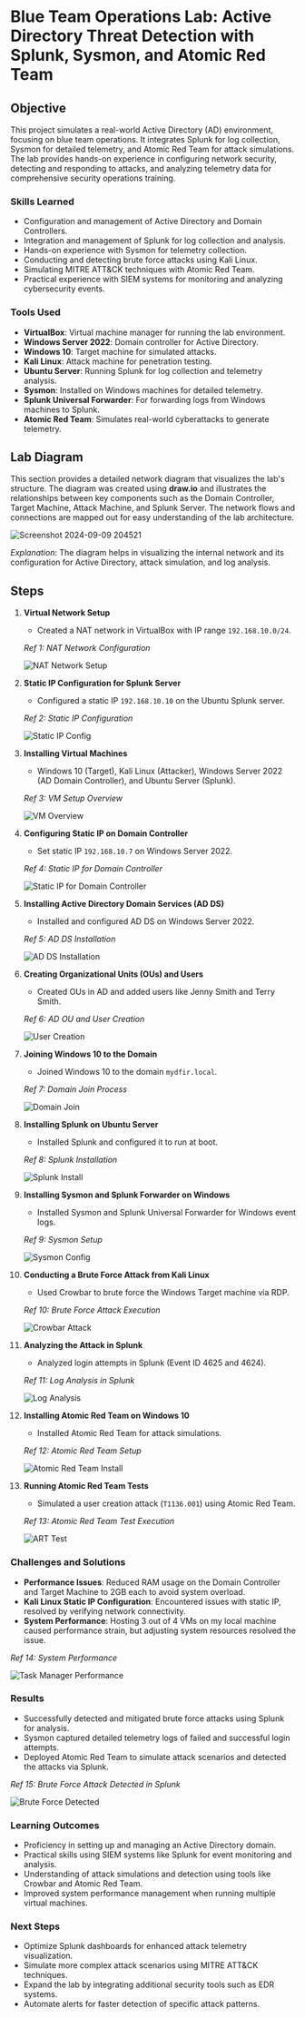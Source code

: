 # Blue Team Operations Lab: Active Directory Threat Detection with Splunk, Sysmon, and Atomic Red Team

## Objective
This project simulates a real-world Active Directory (AD) environment, focusing on blue team operations. It integrates Splunk for log collection, Sysmon for detailed telemetry, and Atomic Red Team for attack simulations. The lab provides hands-on experience in configuring network security, detecting and responding to attacks, and analyzing telemetry data for comprehensive security operations training.

### Skills Learned
- Configuration and management of Active Directory and Domain Controllers.
- Integration and management of Splunk for log collection and analysis.
- Hands-on experience with Sysmon for telemetry collection.
- Conducting and detecting brute force attacks using Kali Linux.
- Simulating MITRE ATT&CK techniques with Atomic Red Team.
- Practical experience with SIEM systems for monitoring and analyzing cybersecurity events.

### Tools Used
- **VirtualBox**: Virtual machine manager for running the lab environment.
- **Windows Server 2022**: Domain controller for Active Directory.
- **Windows 10**: Target machine for simulated attacks.
- **Kali Linux**: Attack machine for penetration testing.
- **Ubuntu Server**: Running Splunk for log collection and telemetry analysis.
- **Sysmon**: Installed on Windows machines for detailed telemetry.
- **Splunk Universal Forwarder**: For forwarding logs from Windows machines to Splunk.
- **Atomic Red Team**: Simulates real-world cyberattacks to generate telemetry.

## Lab Diagram

This section provides a detailed network diagram that visualizes the lab's structure. The diagram was created using **draw.io** and illustrates the relationships between key components such as the Domain Controller, Target Machine, Attack Machine, and Splunk Server. The network flows and connections are mapped out for easy understanding of the lab architecture.

![Screenshot 2024-09-09 204521](https://github.com/user-attachments/assets/c69e0f48-d9e9-4e39-91cd-a5984441850a)

*Explanation*: The diagram helps in visualizing the internal network and its configuration for Active Directory, attack simulation, and log analysis.


## Steps

1. **Virtual Network Setup**  
    - Created a NAT network in VirtualBox with IP range `192.168.10.0/24`.

    *Ref 1: NAT Network Configuration*

    ![NAT Network Setup](imgsrc)

2. **Static IP Configuration for Splunk Server**  
    - Configured a static IP `192.168.10.10` on the Ubuntu Splunk server.

    *Ref 2: Static IP Configuration*

    ![Static IP Config](imgsrc)

3. **Installing Virtual Machines**  
    - Windows 10 (Target), Kali Linux (Attacker), Windows Server 2022 (AD Domain Controller), and Ubuntu Server (Splunk).

    *Ref 3: VM Setup Overview*

    ![VM Overview](imgsrc)

4. **Configuring Static IP on Domain Controller**  
    - Set static IP `192.168.10.7` on Windows Server 2022.

    *Ref 4: Static IP for Domain Controller*

    ![Static IP for Domain Controller](imgsrc)

5. **Installing Active Directory Domain Services (AD DS)**  
    - Installed and configured AD DS on Windows Server 2022.

    *Ref 5: AD DS Installation*

    ![AD DS Installation](imgsrc)

6. **Creating Organizational Units (OUs) and Users**  
    - Created OUs in AD and added users like Jenny Smith and Terry Smith.

    *Ref 6: AD OU and User Creation*

    ![User Creation](imgsrc)

7. **Joining Windows 10 to the Domain**  
    - Joined Windows 10 to the domain `mydfir.local`.

    *Ref 7: Domain Join Process*

    ![Domain Join](imgsrc)

8. **Installing Splunk on Ubuntu Server**  
    - Installed Splunk and configured it to run at boot.

    *Ref 8: Splunk Installation*

    ![Splunk Install](imgsrc)

9. **Installing Sysmon and Splunk Forwarder on Windows**  
    - Installed Sysmon and Splunk Universal Forwarder for Windows event logs.

    *Ref 9: Sysmon Setup*

    ![Sysmon Config](imgsrc)

10. **Conducting a Brute Force Attack from Kali Linux**  
    - Used Crowbar to brute force the Windows Target machine via RDP.

    *Ref 10: Brute Force Attack Execution*

    ![Crowbar Attack](imgsrc)

11. **Analyzing the Attack in Splunk**  
    - Analyzed login attempts in Splunk (Event ID 4625 and 4624).

    *Ref 11: Log Analysis in Splunk*

    ![Log Analysis](imgsrc)

12. **Installing Atomic Red Team on Windows 10**  
    - Installed Atomic Red Team for attack simulations.

    *Ref 12: Atomic Red Team Setup*

    ![Atomic Red Team Install](imgsrc)

13. **Running Atomic Red Team Tests**  
    - Simulated a user creation attack (`T1136.001`) using Atomic Red Team.

    *Ref 13: Atomic Red Team Test Execution*

    ![ART Test](imgsrc)

### Challenges and Solutions
- **Performance Issues**: Reduced RAM usage on the Domain Controller and Target Machine to 2GB each to avoid system overload.
- **Kali Linux Static IP Configuration**: Encountered issues with static IP, resolved by verifying network connectivity.
- **System Performance**: Hosting 3 out of 4 VMs on my local machine caused performance strain, but adjusting system resources resolved the issue.

*Ref 14: System Performance*

![Task Manager Performance](imgsrc)

### Results
- Successfully detected and mitigated brute force attacks using Splunk for analysis.
- Sysmon captured detailed telemetry logs of failed and successful login attempts.
- Deployed Atomic Red Team to simulate attack scenarios and detected the attacks via Splunk.

*Ref 15: Brute Force Attack Detected in Splunk*

![Brute Force Detected](imgsrc)

### Learning Outcomes
- Proficiency in setting up and managing an Active Directory domain.
- Practical skills using SIEM systems like Splunk for event monitoring and analysis.
- Understanding of attack simulations and detection using tools like Crowbar and Atomic Red Team.
- Improved system performance management when running multiple virtual machines.

### Next Steps
- Optimize Splunk dashboards for enhanced attack telemetry visualization.
- Simulate more complex attack scenarios using MITRE ATT&CK techniques.
- Expand the lab by integrating additional security tools such as EDR systems.
- Automate alerts for faster detection of specific attack patterns.
